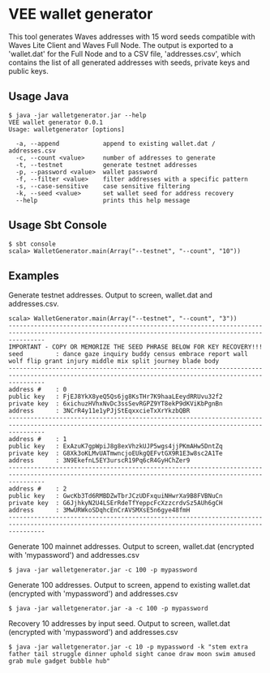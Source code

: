 # VEE wallet generator
This tool generates Waves addresses with 15 word seeds compatible with Waves Lite Client and Waves Full Node. The output is exported to a 'wallet.dat' for the Full Node and to a CSV file, 'addresses.csv', which contains the list of all generated addresses with seeds, private keys and public keys.


## Usage Java

```
$ java -jar walletgenerator.jar --help
VEE wallet generator 0.0.1
Usage: walletgenerator [options]

  -a, --append            append to existing wallet.dat / addresses.csv
  -c, --count <value>     number of addresses to generate
  -t, --testnet           generate testnet addresses
  -p, --password <value>  wallet password
  -f, --filter <value>    filter addresses with a specific pattern
  -s, --case-sensitive    case sensitive filtering
  -k, --seed <value>      set wallet seed for address recovery
  --help                  prints this help message
```	

## Usage Sbt Console

```
$ sbt console
scala> WalletGenerator.main(Array("--testnet", "--count", "10"))
```

## Examples

Generate testnet addresses. Output to screen, wallet.dat and addresses.csv.
```
scala> WalletGenerator.main(Array("--testnet", "--count", "3"))
------------------------------------------------------------------------------------------------------------------------------------------------------
IMPORTANT - COPY OR MEMORIZE THE SEED PHRASE BELOW FOR KEY RECOVERY!!!
seed         : dance gaze inquiry buddy census embrace report wall wolf flip grant injury middle mix split journey blade body
------------------------------------------------------------------------------------------------------------------------------------------------------
address #    : 0
public key   : FjEJ8YkX8yeQ5Qs6jg8KsTHr7K9haaLEeydRRUvu32f2
private key  : 6xichuzHVhxNvDc3ssSevRGPZ9YT8ekP9dKViKbPgnBn
address      : 3NCrR4y11e1yPJjStEqxxcieTxXrYkzbQBR
------------------------------------------------------------------------------------------------------------------------------------------------------
address #    : 1
public key   : ExAzuK7gpWpiJ8g8exVhzkUJP5wgs4jjPKmAHw5DntZq
private key  : G8Xk3oKLMvUATmwncjoEUkgQEFvtGX9R1E3w8sc2A1Te
address      : 3N9EkefnL5EY3urscR19Pq6cR4GyHChZer9
------------------------------------------------------------------------------------------------------------------------------------------------------
address #    : 2
public key   : GwcKb3Td6RMBDZwTbrJCzUDFxquiNHwrXa9B8FVBNuCn
private key  : G6JjhkyN2U4LSErRdeTfYeppcFcXzzcrdvSz5AUh6gCH
address      : 3MwURWkoSDqhcEnCrAVSMXsE5n6gye48fmH
------------------------------------------------------------------------------------------------------------------------------------------------------

```

Generate 100 mainnet addresses. Output to screen, wallet.dat (encrypted with 'mypassword') and addresses.csv
```
$ java -jar walletgenerator.jar -c 100 -p mypassword  
```

Generate 100 addresses. Output to screen, append to existing wallet.dat (encrypted with 'mypassword') and addresses.csv
```
$ java -jar walletgenerator.jar -a -c 100 -p mypassword  
```

Recovery 10 addresses by input seed. Output to screen, wallet.dat (encrypted with 'mypassword') and addresses.csv
```
$ java -jar walletgenerator.jar -c 10 -p mypassword -k "stem extra father tail struggle dinner uphold sight canoe draw moon swim amused grab mule gadget bubble hub"
```
